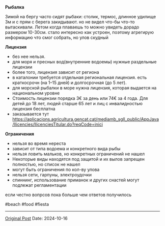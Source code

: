 **Рыбалка**

Зимой на бергу часто сидят рыбаки: столик, термос, длинное удилище 3м и с прям с берега закидывают. но не видел что-бы что-то вытаскивали. Летом когда плаваешь то можно увидеть дорадо размером 10-30см. стало интересно как устроен, поэтому агрегирую информацию что смог собрать, но улов скудный

**Лицензия**
- без нее нельзя.
- для моря и пресных вод(внутренние водоемы) нужные раздельные лицензии
- более того, лицензия зависит от региона 
- в каталонии требуется отдельная региональная лицензия. есть краткосрочн (на 1–15 дней) и долгосрочная (до 5 лет).
- для морской рыбалки в море нужна лицензия, которая выдается на национальном уровне
- Стоимость лицензии порядка 3€ за день или 74€ за 4 года. Для детей до 18 лет, людей старше 65 лет и лиц с инвалидностью лицензия бесплатна
- заказывается тут https://aplicacions.agricultura.gencat.cat/mediamb_sgll_public/AppJava/llicencies/llicenciesTitular.do?reqCode=inici

**Ограничения**
- нельзя во время нереста
- зависит от типа водоема и конкретного вида рыбы
- нельзя ловить мальков, но конкретных ограничений не нашел
- Некоторые виды находятся под защитой и их вылов запрещен полностью, но список не нашел
- могут быть ограничения по кол-ву улова
- нельзя сети, гарпуны, электроудочки
- спиннинг, использование приманок и других снастей могут подлежат регламентации

если честно вопрсов пока больше чем ответов получилось

#beach #food #fiesta

---
[Original Post](https://t.me/lev2tarragona/2710)
Date: 2024-10-16
